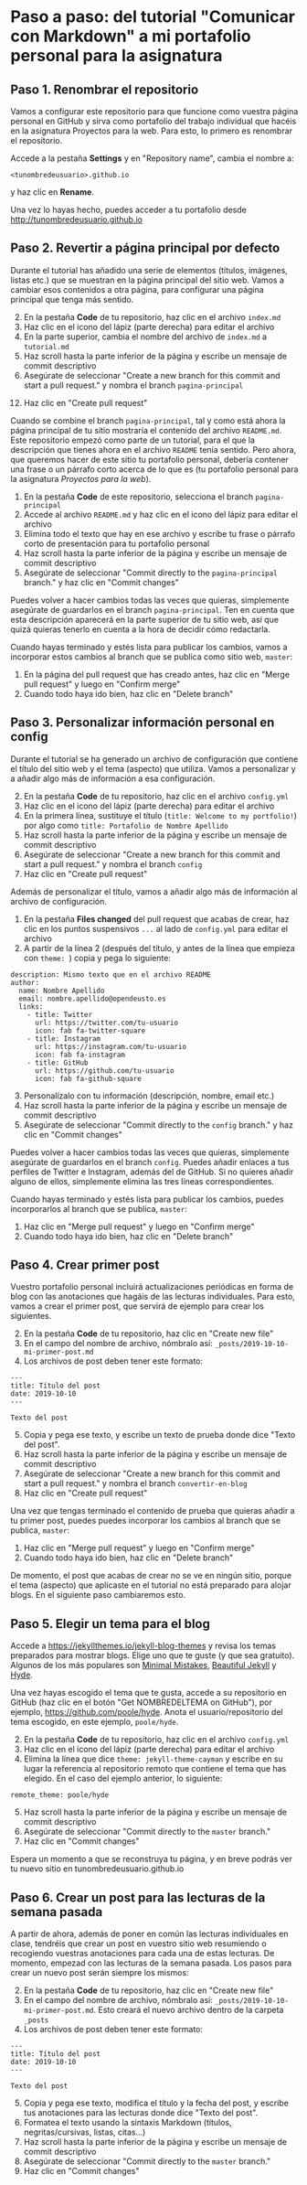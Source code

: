 # Paso a paso: del tutorial "Comunicar con Markdown" a mi portafolio personal para la asignatura

## Paso 1. Renombrar el repositorio

Vamos a configurar este repositorio para que funcione como vuestra página personal en GitHub y sirva como portafolio del trabajo individual que hacéis en la asignatura Proyectos para la web. Para esto, lo primero es renombrar el repositorio.

Accede a la pestaña **Settings** y en "Repository name", cambia el nombre a:

```
<tunombredeusuario>.github.io
```

y haz clic en **Rename**.

Una vez lo hayas hecho, puedes acceder a tu portafolio desde http://tunombredeusuario.github.io

## Paso 2. Revertir a página principal por defecto

<!-- Editar index.md, renombrar a tutorial.md
Editar contenido de README.md para añadir una intro al portafolio

--- 
task: new issue
title: Paso 2. Configurar la página principal
content: -->

Durante el tutorial has añadido una serie de elementos (títulos, imágenes, listas etc.) que se muestran en la página principal del sitio web. Vamos a cambiar esos contenidos a otra página, para configurar una página principal que tenga más sentido. 

<!-- 1. Fíjate en el número de este issue: lo verás al lado del título del issue (por ejemplo, `#6`) -->
2. En la pestaña **Code** de tu repositorio, haz clic en el archivo `index.md`
6. Haz clic en el icono del lápiz (parte derecha) para editar el archivo
7. En la parte superior, cambia el nombre del archivo de `index.md` a `tutorial.md`
8. Haz scroll hasta la parte inferior de la página y escribe un mensaje de commit descriptivo
9. Asegúrate de seleccionar "Create a new branch for this commit and start a pull request." y nombra el branch `pagina-principal`
<!-- 10. En la ventana para crear un nuevo pull request, escribe lo siguiente: `closes #6` utilizando el número del issue que memorizaste en el primer punto -->
12. Haz clic en "Create pull request"


Cuando se combine el branch `pagina-principal`, tal y como está ahora la página principal de tu sitio mostraría el contenido del archivo `README.md`. Este repositorio empezó como parte de un tutorial, para el que la descripción que tienes ahora en el archivo `README` tenía sentido. Pero ahora, que queremos hacer de este sitio tu portafolio personal, debería contener una frase o un párrafo corto acerca de lo que es (tu portafolio personal para la asignatura _Proyectos para la web_).

1. En la pestaña **Code** de este repositorio, selecciona el branch `pagina-principal` 
2. Accede al archivo `README.md` y haz clic en el icono del lápiz para editar el archivo
2. Elimina todo el texto que hay en ese archivo y escribe tu frase o párrafo corto de presentación para tu portafolio personal
3. Haz scroll hasta la parte inferior de la página y escribe un mensaje de commit descriptivo
4. Asegúrate de seleccionar "Commit directly to the `pagina-principal` branch." y haz clic en "Commit changes"

Puedes volver a hacer cambios todas las veces que quieras, simplemente asegúrate de guardarlos en el branch `pagina-principal`. Ten en cuenta que esta descripción aparecerá en la parte superior de tu sitio web, así que quizá quieras tenerlo en cuenta a la hora de decidir cómo redactarla.

Cuando hayas terminado y estés lista para publicar los cambios, vamos a incorporar estos cambios al branch que se publica como sitio web, `master`:

1. En la página del pull request que has creado antes, haz clic en "Merge pull request" y luego en "Confirm merge"
2. Cuando todo haya ido bien, haz clic en "Delete branch"

## Paso 3. Personalizar información personal en config

Durante el tutorial se ha generado un archivo de configuración que contiene el título del sitio web y el tema (aspecto) que utiliza. Vamos a personalizar y a añadir algo más de información a esa configuración.

2. En la pestaña **Code** de tu repositorio, haz clic en el archivo `config.yml`
3. Haz clic en el icono del lápiz (parte derecha) para editar el archivo
4. En la primera línea, sustituye el título (`title: Welcome to my portfolio!`) por algo como `title: Portafolio de Nombre Apellido`
5. Haz scroll hasta la parte inferior de la página y escribe un mensaje de commit descriptivo
6. Asegúrate de seleccionar "Create a new branch for this commit and start a pull request." y nombra el branch `config`
12. Haz clic en "Create pull request"

Además de personalizar el título, vamos a añadir algo más de información al archivo de configuración. 

1. En la pestaña **Files changed** del pull request que acabas de crear, haz clic en los puntos suspensivos `...` al lado de `config.yml` para editar el archivo
2. A partir de la línea 2 (después del título, y antes de la línea que empieza con `theme: `) copia y pega lo siguiente:

```
description: Mismo texto que en el archivo README
author:
  name: Nombre Apellido
  email: nombre.apellido@opendeusto.es
  links:
    - title: Twitter
      url: https://twitter.com/tu-usuario
      icon: fab fa-twitter-square
    - title: Instagram
      url: https://instagram.com/tu-usuario
      icon: fab fa-instagram
    - title: GitHub
      url: https://github.com/tu-usuario
      icon: fab fa-github-square
```

3. Personalízalo con tu información (descripción, nombre, email etc.)
4. Haz scroll hasta la parte inferior de la página y escribe un mensaje de commit descriptivo
4. Asegúrate de seleccionar "Commit directly to the `config` branch." y haz clic en "Commit changes"

Puedes volver a hacer cambios todas las veces que quieras, simplemente asegúrate de guardarlos en el branch `config`. Puedes añadir enlaces a tus perfiles de Twitter e Instagram, además del de GitHub. Si no quieres añadir alguno de ellos, simplemente elimina las tres líneas correspondientes.

Cuando hayas terminado y estés lista para publicar los cambios, puedes incorporarlos al branch que se publica, `master`:

1. Haz clic en "Merge pull request" y luego en "Confirm merge"
2. Cuando todo haya ido bien, haz clic en "Delete branch"

## Paso 4. Crear primer post

Vuestro portafolio personal incluirá actualizaciones periódicas en forma de blog con las anotaciones que hagáis de las lecturas individuales. Para esto, vamos a crear el primer post, que servirá de ejemplo para crear los siguientes.

2. En la pestaña **Code** de tu repositorio, haz clic en "Create new file"
3. En el campo del nombre de archivo, nómbralo así: `_posts/2019-10-10-mi-primer-post.md`
4. Los archivos de post deben tener este formato: 
```
---
title: Título del post
date: 2019-10-10
---

Texto del post
```
5. Copia y pega ese texto, y escribe un texto de prueba donde dice "Texto del post".
5. Haz scroll hasta la parte inferior de la página y escribe un mensaje de commit descriptivo
6. Asegúrate de seleccionar "Create a new branch for this commit and start a pull request." y nombra el branch `convertir-en-blog`
12. Haz clic en "Create pull request"

Una vez que tengas terminado el contenido de prueba que quieras añadir a tu primer post, puedes puedes incorporar los cambios al branch que se publica, `master`:

1. Haz clic en "Merge pull request" y luego en "Confirm merge"
2. Cuando todo haya ido bien, haz clic en "Delete branch"

De momento, el post que acabas de crear no se ve en ningún sitio, porque el tema (aspecto) que aplicaste en el tutorial no está preparado para alojar blogs. En el siguiente paso cambiaremos esto.

## Paso 5. Elegir un tema para el blog

Accede a https://jekyllthemes.io/jekyll-blog-themes y revisa los temas preparados para mostrar blogs. Elige uno que te guste (y que sea gratuito). Algunos de los más populares son [Minimal Mistakes](https://jekyllthemes.io/theme/minimal-mistakes), [Beautiful Jekyll](https://jekyllthemes.io/theme/beautiful-jekyll) y [Hyde](https://jekyllthemes.io/theme/hyde).

Una vez hayas escogido el tema que te gusta, accede a su repositorio en GitHub (haz clic en el botón "Get NOMBREDELTEMA on GitHub"), por ejemplo, https://github.com/poole/hyde. Anota el usuario/repositorio del tema escogido, en este ejemplo, `poole/hyde`.

2. En la pestaña **Code** de tu repositorio, haz clic en el archivo `config.yml`
3. Haz clic en el icono del lápiz (parte derecha) para editar el archivo
4. Elimina la línea que dice `theme: jekyll-theme-cayman` y escribe en su lugar la referencia al repositorio remoto que contiene el tema que has elegido. En el caso del ejemplo anterior, lo siguiente: 
```
remote_theme: poole/hyde
```
5. Haz scroll hasta la parte inferior de la página y escribe un mensaje de commit descriptivo
6. Asegúrate de seleccionar "Commit directly to the `master` branch." 
12. Haz clic en "Commit changes"

Espera un momento a que se reconstruya tu página, y en breve podrás ver tu nuevo sitio en tunombredeusuario.github.io

## Paso 6. Crear un post para las lecturas de la semana pasada

A partir de ahora, además de poner en común las lecturas individuales en clase, tendréis que crear un post en vuestro sitio web resumiendo o recogiendo vuestras anotaciones para cada una de estas lecturas. De momento, empezad con las lecturas de la semana pasada. Los pasos para crear un nuevo post serán siempre los mismos:

2. En la pestaña **Code** de tu repositorio, haz clic en "Create new file"
3. En el campo del nombre de archivo, nómbralo así: `_posts/2019-10-10-mi-primer-post.md`. Esto creará el nuevo archivo dentro de la carpeta `_posts`
4. Los archivos de post deben tener este formato: 
```
---
title: Título del post
date: 2019-10-10
---

Texto del post
```
5. Copia y pega ese texto, modifica el título y la fecha del post, y escribe tus anotaciones para las lecturas donde dice "Texto del post".
6. Formatea el texto usando la sintaxis Markdown (títulos, negritas/cursivas, listas, citas...)
5. Haz scroll hasta la parte inferior de la página y escribe un mensaje de commit descriptivo
6. Asegúrate de seleccionar "Commit directly to the `master` branch." 
12. Haz clic en "Commit changes"
